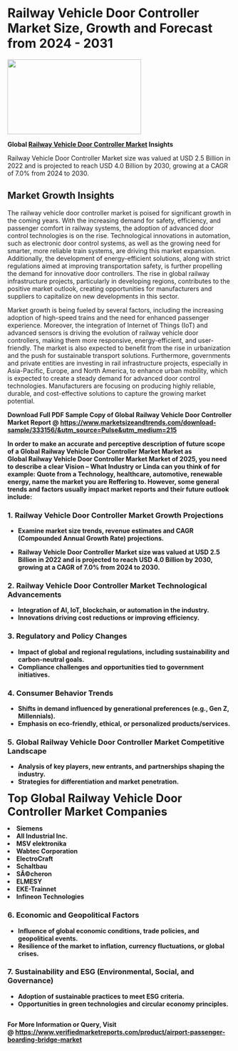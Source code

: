 <H1>Railway Vehicle Door Controller Market Size, Growth and Forecast from 2024 - 2031</H1><img class="aligncenter size-medium wp-image-584254" src="https://thirdeyenews.in/wp-content/uploads/2024/09/Global-Market-Research-300x168.jpeg" alt="" width="300" height="168" /><p><strong>Global&nbsp;<a href="https://www.marketsizeandtrends.com/download-sample/333156/&amp;utm_source=Pulse&amp;utm_medium=215">Railway Vehicle Door Controller Market</a> Insights</strong></p><p>Railway Vehicle Door Controller Market size was valued at USD 2.5 Billion in 2022 and is projected to reach USD 4.0 Billion by 2030, growing at a CAGR of 7.0% from 2024 to 2030.</p><p><h2>Market Growth Insights</h2> <p>The railway vehicle door controller market is poised for significant growth in the coming years. With the increasing demand for safety, efficiency, and passenger comfort in railway systems, the adoption of advanced door control technologies is on the rise. Technological innovations in automation, such as electronic door control systems, as well as the growing need for smarter, more reliable train systems, are driving this market expansion. Additionally, the development of energy-efficient solutions, along with strict regulations aimed at improving transportation safety, is further propelling the demand for innovative door controllers. The rise in global railway infrastructure projects, particularly in developing regions, contributes to the positive market outlook, creating opportunities for manufacturers and suppliers to capitalize on new developments in this sector.</p> <p><strong></strong></p> <p>Market growth is being fueled by several factors, including the increasing adoption of high-speed trains and the need for enhanced passenger experience. Moreover, the integration of Internet of Things (IoT) and advanced sensors is driving the evolution of railway vehicle door controllers, making them more responsive, energy-efficient, and user-friendly. The market is also expected to benefit from the rise in urbanization and the push for sustainable transport solutions. Furthermore, governments and private entities are investing in rail infrastructure projects, especially in Asia-Pacific, Europe, and North America, to enhance urban mobility, which is expected to create a steady demand for advanced door control technologies. Manufacturers are focusing on producing highly reliable, durable, and cost-effective solutions to capture the growing market potential.</p> <p><strong></p><p><span class=""><strong>Download Full PDF Sample Copy of Global Railway Vehicle Door Controller Market Report</strong> @ <a href="https://www.marketsizeandtrends.com/download-sample/333156/&amp;utm_source=Pulse&amp;utm_medium=215" target="_blank">https://www.marketsizeandtrends.com/download-sample/333156/&amp;utm_source=Pulse&amp;utm_medium=215</a></span></p><p>In order to make an accurate and perceptive description of future scope of a Global&nbsp;Railway Vehicle Door Controller Market Market as Global&nbsp;Railway Vehicle Door Controller Market Market of 2025, you need to describe a clear Vision &ndash; What Industry or Linda can you think of for example: Quote from a Technology, healthcare, automotive, renewable energy, name the market you are Reffering to. However, some general trends and factors usually impact market reports and their future outlook include:</p><h3>1.&nbsp;<strong>Railway Vehicle Door Controller Market Growth Projections</strong></h3><ul><li>Examine market size trends, revenue estimates and CAGR (Compounded Annual Growth Rate) projections.</li><li><p>Railway Vehicle Door Controller Market size was valued at USD 2.5 Billion in 2022 and is projected to reach USD 4.0 Billion by 2030, growing at a CAGR of 7.0% from 2024 to 2030.</p></li></ul><h3>2.&nbsp;<strong>Railway Vehicle Door Controller Market Technological Advancements</strong></h3><ul><li>Integration of AI, IoT, blockchain, or automation in the industry.</li><li>Innovations driving cost reductions or improving efficiency.</li></ul><h3>3.&nbsp;<strong>Regulatory and Policy Changes</strong></h3><ul><li>Impact of global and regional regulations, including sustainability and carbon-neutral goals.</li><li>Compliance challenges and opportunities tied to government initiatives.</li></ul><h3>4.&nbsp;<strong>Consumer Behavior Trends</strong></h3><ul><li>Shifts in demand influenced by generational preferences (e.g., Gen Z, Millennials).</li><li>Emphasis on eco-friendly, ethical, or personalized products/services.</li></ul><h3>5.&nbsp;<strong>Global Railway Vehicle Door Controller Market Competitive Landscape</strong></h3><ul><li>Analysis of key players, new entrants, and partnerships shaping the industry.</li><li>Strategies for differentiation and market penetration.</li></ul><p data-pm-slice="1 1 []"><span style="color: inherit; font-family: inherit; font-size: 25px;">Top Global Railway Vehicle Door Controller Market Companies</span></p><div class="" data-test-id=""><p><li>Siemens</li><li> All Industrial Inc.</li><li> MSV elektronika</li><li> Wabtec Corporation</li><li> ElectroCraft</li><li> Schaltbau</li><li> SÃ©cheron</li><li> ELMESY</li><li> EKE-Trainnet</li><li> Infineon Technologies</li></p></div><h3>6.&nbsp;<strong>Economic and Geopolitical Factors</strong></h3><ul><li>Influence of global economic conditions, trade policies, and geopolitical events.</li><li>Resilience of the market to inflation, currency fluctuations, or global crises.</li></ul><h3>7.&nbsp;<strong>Sustainability and ESG (Environmental, Social, and Governance)</strong></h3><ul><li>Adoption of sustainable practices to meet ESG criteria.</li><li>Opportunities in green technologies and circular economy principles.</li></ul><h2><strong style="font-size: 14px;">For More Information or Query, Visit @&nbsp;</strong><a style="background-color: #ffffff; font-size: 14px;" href="https://www.marketsizeandtrends.com/report/railway-vehicle-door-controller-market/" target="_blank">https://www.verifiedmarketreports.com/product/airport-passenger-boarding-bridge-market</a></h2>
